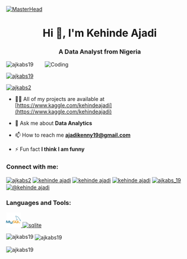 [![MasterHead](https://encrypted-tbn0.gstatic.com/images?q=tbn:ANd9GcRPtzCeC7r6zb_z9oIf_HSLlEaVj8FJPPUjJkIvPkEeasyKK24&s)](https://ajkabs19.io)

<h1 align="center">Hi 👋, I'm Kehinde Ajadi</h1>
<h3 align="center">A Data Analyst from Nigeria</h3>
<img align="right" alt="Coding" width="400" src="https://encrypted-tbn0.gstatic.com/images?q=tbn:ANd9GcQGjTvpi5doH-aq74nCpoZngBgM_H2gcT0aI9611ZZsBzuAJidG&s">



<p align="left"> <img src="https://komarev.com/ghpvc/?username=ajkabs19&label=Profile%20views&color=0e75b6&style=flat" alt="ajkabs19" /> </p>

<p align="left"> <a href="https://github.com/ryo-ma/github-profile-trophy"><img src="https://github-profile-trophy.vercel.app/?username=ajkabs19" alt="ajkabs19" /></a> </p>

<p align="left"> <a href="https://twitter.com/ajkabs2" target="blank"><img src="https://img.shields.io/twitter/follow/ajkabs2?logo=twitter&style=for-the-badge" alt="ajkabs2" /></a> </p>

- 👨‍💻 All of my projects are available at [https://www.kaggle.com/kehindeajadi](https://www.kaggle.com/kehindeajadi)

- 💬 Ask me about **Data Analytics**

- 📫 How to reach me **ajadikenny19@gmail.com**

- ⚡ Fun fact **I think I am funny**

<h3 align="left">Connect with me:</h3>
<p align="left">
<a href="https://twitter.com/ajkabs2" target="blank"><img align="center" src="https://raw.githubusercontent.com/rahuldkjain/github-profile-readme-generator/master/src/images/icons/Social/twitter.svg" alt="ajkabs2" height="30" width="40" /></a>
<a href="https://linkedin.com/in/kehinde ajadi" target="blank"><img align="center" src="https://raw.githubusercontent.com/rahuldkjain/github-profile-readme-generator/master/src/images/icons/Social/linked-in-alt.svg" alt="kehinde ajadi" height="30" width="40" /></a>
<a href="https://kaggle.com/kehinde ajadi" target="blank"><img align="center" src="https://raw.githubusercontent.com/rahuldkjain/github-profile-readme-generator/master/src/images/icons/Social/kaggle.svg" alt="kehinde ajadi" height="30" width="40" /></a>
<a href="https://fb.com/kehinde ajadi" target="blank"><img align="center" src="https://raw.githubusercontent.com/rahuldkjain/github-profile-readme-generator/master/src/images/icons/Social/facebook.svg" alt="kehinde ajadi" height="30" width="40" /></a>
<a href="https://instagram.com/ajkabs_19" target="blank"><img align="center" src="https://raw.githubusercontent.com/rahuldkjain/github-profile-readme-generator/master/src/images/icons/Social/instagram.svg" alt="ajkabs_19" height="30" width="40" /></a>
<a href="https://medium.com/@kehinde ajadi" target="blank"><img align="center" src="https://raw.githubusercontent.com/rahuldkjain/github-profile-readme-generator/master/src/images/icons/Social/medium.svg" alt="@kehinde ajadi" height="30" width="40" /></a>
</p>

<h3 align="left">Languages and Tools:</h3>
<p align="left"> <a href="https://www.mysql.com/" target="_blank" rel="noreferrer"> <img src="https://raw.githubusercontent.com/devicons/devicon/master/icons/mysql/mysql-original-wordmark.svg" alt="mysql" width="40" height="40"/> </a> <a href="https://www.sqlite.org/" target="_blank" rel="noreferrer"> <img src="https://www.vectorlogo.zone/logos/sqlite/sqlite-icon.svg" alt="sqlite" width="40" height="40"/> </a> </p>

<p><img align="left" src="https://github-readme-stats.vercel.app/api/top-langs?username=ajkabs19&show_icons=true&locale=en&layout=compact" alt="ajkabs19" /></p>

<p>&nbsp;<img align="center" src="https://github-readme-stats.vercel.app/api?username=ajkabs19&show_icons=true&locale=en" alt="ajkabs19" /></p>

<p><img align="center" src="https://github-readme-streak-stats.herokuapp.com/?user=ajkabs19&" alt="ajkabs19" /></p>
